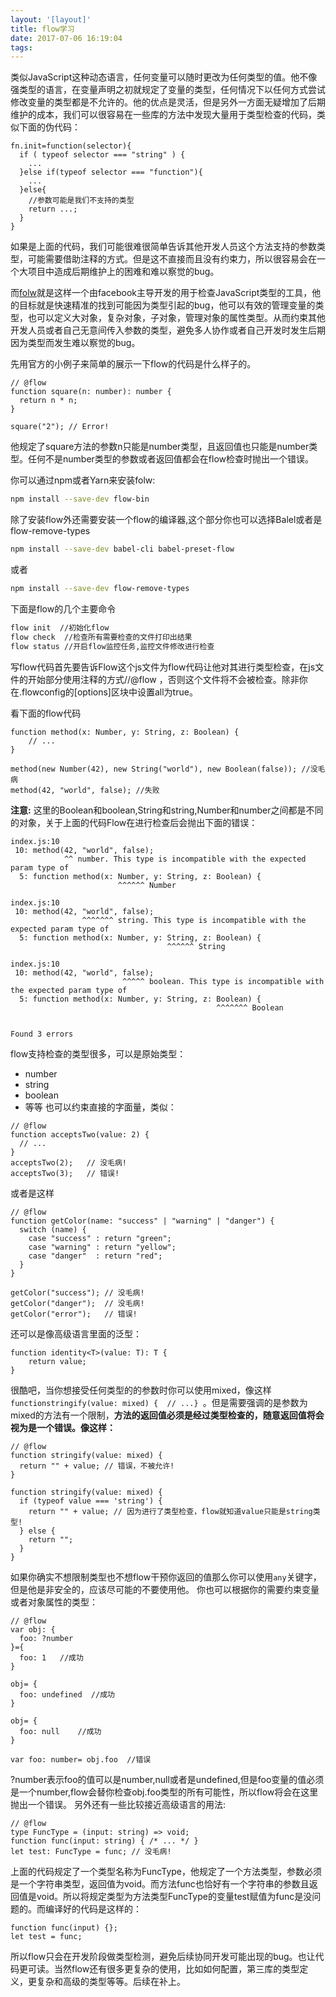 ```yaml
---
layout: '[layout]'
title: flow学习
date: 2017-07-06 16:19:04
tags:
---
```


类似JavaScript这种动态语言，任何变量可以随时更改为任何类型的值。他不像强类型的语言，在变量声明之初就规定了变量的类型，任何情况下以任何方式尝试修改变量的类型都是不允许的。他的优点是灵活，但是另外一方面无疑增加了后期维护的成本，我们可以很容易在一些库的方法中发现大量用于类型检查的代码，类似下面的伪代码：

```
fn.init=function(selector){
  if ( typeof selector === "string" ) {
    ...
  }else if(typeof selector === "function"){
    ...
  }else{
    //参数可能是我们不支持的类型
    return ...;
  }
}
```
如果是上面的代码，我们可能很难很简单告诉其他开发人员这个方法支持的参数类型，可能需要借助注释的方式。但是这不直接而且没有约束力，所以很容易会在一个大项目中造成后期维护上的困难和难以察觉的bug。

而[folw](https://flow.org/en/)就是这样一个由facebook主导开发的用于检查JavaScript类型的工具，他的目标就是快速精准的找到可能因为类型引起的bug，他可以有效的管理变量的类型，也可以定义大对象，复杂对象，子对象，管理对象的属性类型。从而约束其他开发人员或者自己无意间传入参数的类型，避免多人协作或者自己开发时发生后期因为类型而发生难以察觉的bug。

先用官方的小例子来简单的展示一下flow的代码是什么样子的。
```
// @flow
function square(n: number): number {
  return n * n;
}

square("2"); // Error!
```
他规定了square方法的参数n只能是number类型，且返回值也只能是number类型。任何不是number类型的参数或者返回值都会在flow检查时抛出一个错误。

你可以通过npm或者Yarn来安装folw:
``` bash
npm install --save-dev flow-bin
```
除了安装flow外还需要安装一个flow的编译器,这个部分你也可以选择Balel或者是flow-remove-types
``` bash
npm install --save-dev babel-cli babel-preset-flow
```
或者
``` bash
npm install --save-dev flow-remove-types
```
下面是flow的几个主要命令
``` bash
flow init  //初始化flow
flow check  //检查所有需要检查的文件打印出结果
flow status //开启flow监控任务,监控文件修改进行检查
```

写flow代码首先要告诉Flow这个js文件为flow代码让他对其进行类型检查，在js文件的开始部分使用注释的方式//@flow ，否则这个文件将不会被检查。除非你在.flowconfig的[options]区块中设置all为true。

看下面的flow代码
```
function method(x: Number, y: String, z: Boolean) {
    // ...
}

method(new Number(42), new String("world"), new Boolean(false)); //没毛病
method(42, "world", false); //失败
```
**注意:** 这里的Boolean和boolean,String和string,Number和number之间都是不同的对象，关于上面的代码Flow在进行检查后会抛出下面的错误：

```
index.js:10
 10: method(42, "world", false);
            ^^ number. This type is incompatible with the expected param type of
  5: function method(x: Number, y: String, z: Boolean) {
                        ^^^^^^ Number

index.js:10
 10: method(42, "world", false);
                ^^^^^^^ string. This type is incompatible with the expected param type of
  5: function method(x: Number, y: String, z: Boolean) {
                                   ^^^^^^ String

index.js:10
 10: method(42, "world", false);
                         ^^^^^ boolean. This type is incompatible with the expected param type of
  5: function method(x: Number, y: String, z: Boolean) {
                                              ^^^^^^^ Boolean


Found 3 errors
```
flow支持检查的类型很多，可以是原始类型：
- number
- string
- boolean
- 等等
也可以约束直接的字面量，类似：
```
// @flow
function acceptsTwo(value: 2) {
  // ...
}
acceptsTwo(2);   // 没毛病!
acceptsTwo(3);   // 错误!
```
或者是这样
```
// @flow
function getColor(name: "success" | "warning" | "danger") {
  switch (name) {
    case "success" : return "green";
    case "warning" : return "yellow";
    case "danger"  : return "red";
  }
}

getColor("success"); // 没毛病!
getColor("danger");  // 没毛病!
getColor("error");   // 错误!
```
还可以是像高级语言里面的泛型：
```
function identity<T>(value: T): T {
    return value;
}
```
很酷吧，当你想接受任何类型的的参数时你可以使用mixed，像这样`functionstringify(value: mixed) {  // ...} `。但是需要强调的是参数为mixed的方法有一个限制，**方法的返回值必须是经过类型检查的，随意返回值将会视为是一个错误。像这样：**
```
// @flow
function stringify(value: mixed) {
  return "" + value; // 错误，不被允许!
}

function stringify(value: mixed) {
  if (typeof value === 'string') {
    return "" + value; // 因为进行了类型检查，flow就知道value只能是string类型!
  } else {
    return "";
  }
}
```
如果你确实不想限制类型也不想flow干预你返回的值那么你可以使用`any`关键字，但是他是非安全的，应该尽可能的不要使用他。
你也可以根据你的需要约束变量或者对象属性的类型：
```
// @flow
var obj: {
  foo: ?number
}={
  foo: 1   //成功
}

obj= {
  foo: undefined  //成功
}

obj= {
  foo: null    //成功
}

var foo: number= obj.foo  //错误
```
?number表示foo的值可以是number,null或者是undefined,但是foo变量的值必须是一个number,flow会替你检查obj.foo类型的所有可能性，所以flow将会在这里抛出一个错误。
另外还有一些比较接近高级语言的用法:
```
// @flow
type FuncType = (input: string) => void;
function func(input: string) { /* ... */ }
let test: FuncType = func; // 没毛病!
```
上面的代码规定了一个类型名称为FuncType，他规定了一个方法类型，参数必须是一个字符串类型，返回值为void。而方法func也恰好有一个字符串的参数且返回值是void。所以将规定类型为方法类型FuncType的变量test赋值为func是没问题的。而编译好的代码是这样的：
```
function func(input) {};
let test = func;
```
所以flow只会在开发阶段做类型检测，避免后续协同开发可能出现的bug。也让代码更可读。当然flow还有很多更复杂的使用，比如如何配置，第三库的类型定义，更复杂和高级的类型等等。后续在补上。
